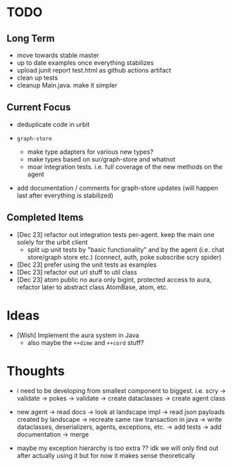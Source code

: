 # TODO

## Long Term
- move towards stable master
- up to date examples once everything stabilizes
- upload junit report test.html as github actions artifact
- clean up tests
- cleanup Main.java. make it simpler

## Current Focus
- deduplicate code in urbit

- `graph-store`
	- make type adapters for various new types?
	- make types based on sur/graph-store and whatnot
	- moar integration tests. i.e. full coverage of the new methods on the agent
	

- add documentation / comments for graph-store updates (will happen last after everything is stabilized)

## Completed Items
- [Dec 23] refactor out integration tests per-agent. keep the main one solely for the urbit client
  - split up unit tests by "basic functionality" and by the agent (i.e. chat store/graph store etc.) (connect, auth, poke subscribe scry spider)
- [Dec 23] prefer using the unit tests as examples
- [Dec 23] refactor out url stuff to util class
- [Dec 23] atom public no aura only bigint, protected access to aura, refactor later to abstract class AtomBase, atom, etc.

# Ideas


- [Wish] Implement the aura system in Java
	- also maybe the `++dime` and `++cord` stuff?


# Thoughts

- i need to be developing from smallest component to biggest. i.e.
  scry -> validate -> pokes -> validate -> create dataclasses -> create agent class
- new agent -> read docs -> look at landscape impl -> read json payloads created by landscape
  -> recreate same raw transaction in java -> write dataclasses, deserializers, agents, exceptions, etc.
  -> add tests -> add documentation -> merge
  
- maybe my exception hierarchy is too extra ?? 
  idk we will only find out after actually using it but for now it makes sense theoretically
